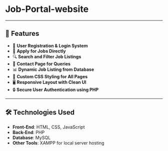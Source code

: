 # Job-Portal-website

---

## 🎯 Features  

- 📃 **User Registration & Login System**
- 📝 **Apply for Jobs Directly**
- 🔍 **Search and Filter Job Listings**
- 📩 **Contact Page for Queries**
- 📊 **Dynamic Job Listing from Database**
- 🎨 **Custom CSS Styling for All Pages**
- 🖥️ **Responsive Layout with Clean UI**
- 🔒 **Secure User Authentication using PHP**

---

## 🛠️ Technologies Used  

- **Front-End**: HTML, CSS, JavaScript  
- **Back-End**: PHP  
- **Database**: MySQL  
- **Other Tools**: XAMPP for local server hosting

